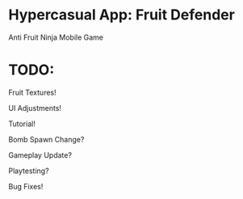 # Hypercasual App: Fruit Defender
Anti Fruit Ninja Mobile Game

# TODO:
Fruit Textures!

UI Adjustments!

Tutorial!

Bomb Spawn Change?

Gameplay Update?

Playtesting?

Bug Fixes!
